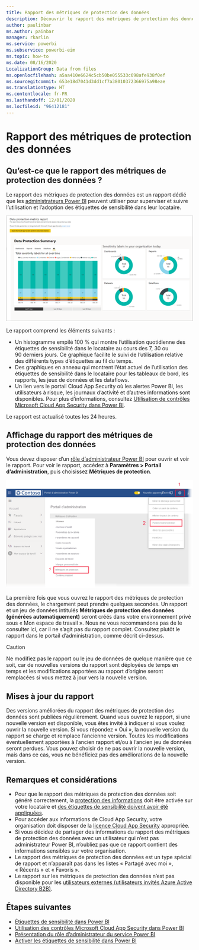 ```yaml
---
title: Rapport des métriques de protection des données
description: Découvrir le rapport des métriques de protection des données
author: paulinbar
ms.author: painbar
manager: rkarlin
ms.service: powerbi
ms.subservice: powerbi-eim
ms.topic: how-to
ms.date: 08/16/2020
LocalizationGroup: Data from files
ms.openlocfilehash: a5aa410e6624c5cb50be055533c698afe938f0ef
ms.sourcegitcommit: 653e18d7041d3dd1cf7a38010372366975a98eae
ms.translationtype: HT
ms.contentlocale: fr-FR
ms.lasthandoff: 12/01/2020
ms.locfileid: "96412181"
---
```

# <a name="data-protection-metrics-report"></a>Rapport des métriques de protection des données

## <a name="what-is-the-data-protection-metrics-report"></a>Qu’est-ce que le rapport des métriques de protection des données ?
Le rapport des métriques  de protection des données est un rapport dédié que les [administrateurs Power BI](./service-admin-role.md) peuvent utiliser pour superviser et suivre l’utilisation et l’adoption des étiquettes de sensibilité dans leur locataire.

![Rapport des métriques de protection des données](./media/service-security-data-protection-metrics-report/protection-metrics-seven-days-1.png)
 
Le rapport comprend les éléments suivants :
* Un histogramme empilé 100 % qui montre l’utilisation quotidienne des étiquettes de sensibilité dans le locataire au cours des 7, 30 ou 90 derniers jours. Ce graphique facilite le suivi de l’utilisation relative des différents types d’étiquettes au fil du temps.
* Des graphiques en anneau qui montrent l’état actuel de l’utilisation des étiquettes de sensibilité dans le locataire pour les tableaux de bord, les rapports, les jeux de données et les dataflows.
* Un lien vers le portail Cloud App Security où les alertes Power BI, les utilisateurs à risque, les journaux d’activité et d’autres informations sont disponibles. Pour plus d’informations, consultez [Utilisation de contrôles Microsoft Cloud App Security dans Power BI](./service-security-using-microsoft-cloud-app-security-controls.md).

Le rapport est actualisé toutes les 24 heures.

## <a name="viewing-the-data-protection-metrics-report"></a>Affichage du rapport des métriques de protection des données

Vous devez disposer d’un [rôle d’administrateur Power BI](./service-admin-role.md) pour ouvrir et voir le rapport.
Pour voir le rapport, accédez à **Paramètres > Portail d’administration**, puis choisissez **Métriques de protection**.

![Portail d’administration des mesures de protection](./media/service-security-data-protection-metrics-report/protection-metrics-admin-portal.png)
 
 
La première fois que vous ouvrez le rapport des métriques de protection des données, le chargement peut prendre quelques secondes. Un rapport et un jeu de données intitulés **Métriques de protection des données (générées automatiquement)** seront créés dans votre environnement privé sous « Mon espace de travail ». Nous ne vous recommandons pas de le consulter ici, car il ne s’agit pas du rapport complet. Consultez plutôt le rapport dans le portail d’administration, comme décrit ci-dessus.

> [!CAUTION]
> Ne modifiez pas le rapport ou le jeu de données de quelque manière que ce soit, car de nouvelles versions du rapport sont déployées de temps en temps et les modifications apportées au rapport d’origine seront remplacées si vous mettez à jour vers la nouvelle version.

## <a name="report-updates"></a>Mises à jour du rapport

Des versions améliorées du rapport des métriques de protection des données sont publiées régulièrement. Quand vous ouvrez le rapport, si une nouvelle version est disponible, vous êtes invité à indiquer si vous voulez ouvrir la nouvelle version. Si vous répondez « Oui », la nouvelle version du rapport se charge et remplace l’ancienne version. Toutes les modifications éventuellement apportées à l’ancien rapport et/ou à l’ancien jeu de données seront perdues. Vous pouvez choisir de ne pas ouvrir la nouvelle version, mais dans ce cas, vous ne bénéficiez pas des améliorations de la nouvelle version. 
## <a name="notes-and-considerations"></a>Remarques et considérations
* Pour que le rapport des métriques de protection des données soit généré correctement, la [protection des informations](./service-security-enable-data-sensitivity-labels.md) doit être activée sur votre locataire et [des étiquettes de sensibilité doivent avoir été appliquées](./service-security-apply-data-sensitivity-labels.md). 
* Pour accéder aux informations de Cloud App Security, votre organisation doit disposer de la [licence Cloud App Security](./service-security-using-microsoft-cloud-app-security-controls.md#cloud-app-security-licensing) appropriée.
* Si vous décidez de partager des informations du rapport des métriques de protection des données avec un utilisateur qui n’est pas administrateur Power BI, n’oubliez pas que ce rapport contient des informations sensibles sur votre organisation.
* Le rapport des métriques de protection des données est un type spécial de rapport et n’apparaît pas dans les listes « Partagé avec moi », « Récents » et « Favoris ».
* Le rapport sur les métriques de protection des données n’est pas disponible pour les [utilisateurs externes (utilisateurs invités Azure Active Directory B2B)](./service-admin-azure-ad-b2b.md).
## <a name="next-steps"></a>Étapes suivantes
* [Étiquettes de sensibilité dans Power BI](./service-security-sensitivity-label-overview.md)
* [Utilisation des contrôles Microsoft Cloud App Security dans Power BI](service-security-using-microsoft-cloud-app-security-controls.md)
* [Présentation du rôle d’administrateur du service Power BI](service-admin-role.md)
* [Activer les étiquettes de sensibilité dans Power BI](service-security-enable-data-sensitivity-labels.md)